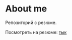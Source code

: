 # About me

Репозиторий с резюме.

Посмотреть на резюме: [тык](https://vzalygin.github.io/aboutme/resume.pdf)
